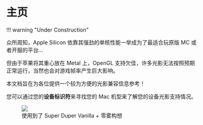 # 主页

!!! warning "Under Construction"

众所周知，Apple Silicon 依靠其强劲的单核性能一举成为了最适合玩原版 MC 或者开服的平台...

但由于苹果将其重心放在 Metal 上，OpenGL 支持欠佳，许多光影无法按照预期正常运行，当然也会对游戏帧率产生巨大影响。

本文档旨在为各位提供一个较为方便的光影兼容信息参考！

您可以通过您的**设备标识符**来寻找您的 Mac 机型来了解您的设备光影支持情况。

<figure>
  <img src="./imgs/shader_shot.png" />
  <figcaption>使用到了 Super Duper Vanilla + 零雾构想</figcaption>
</figure>